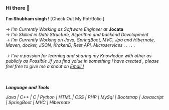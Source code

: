 
### Hi there 👋
 <b>I'm Shubham singh </b>! [Check Out My Potrtfolio ]<!--(https://shubmsingh.github.io/Shubhamsingh.github.io/)
 -->
 <br>
 <br>
 -> <i>I'm Currently Working as Software Engineer at </i><b>Jocata</b>
 <br>
 -> <i>I'm Skilled in Data Structure, Algorithm and backend Development</i>
 <br>
 -> <i>I'm Currently Working on Java, SpringBoot, MVC, Jpa and Hibernate, Maven, docker, JSON, KrakenD, Rest API, Microservices . . . . .
 <br>
 <br>
 -> I've a passion for learning and sharing my Knowledge with other as publicly as Possible .If you find value in something i have created , 
     please feel free to give me a shout on [Email !](Shubhammcmt@gmail.com)  
 <br>
 <br>
 <br>
 <strong>Language and Tools</strong>
 <p>Java | C++  | C | Python | HTML | CSS | PHP | MySql | Bootstrap | Javascript | SpringBoot | MVC | Hibernate </p>
<!--
**shubmSingh/shubmSingh** is a ✨ _special_ ✨ repository because its `README.md` (this file) appears on your GitHub profile.
 |||
Here are some ideas to get you started:

- 🔭 I’m currently working on ...
- 🌱 I’m currently learning ...
- 👯 I’m looking to collaborate on ...
- 🤔 I’m looking for help with ...
- 💬 Ask me about ...
- 📫 How to reach me: ...
- 😄 Pronouns: ...
- ⚡ Fun fact: ...
-->

